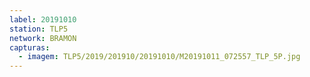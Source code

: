 ```yaml
---
label: 20191010
station: TLP5
network: BRAMON
capturas:
  - imagem: TLP5/2019/201910/20191010/M20191011_072557_TLP_5P.jpg
---
```

